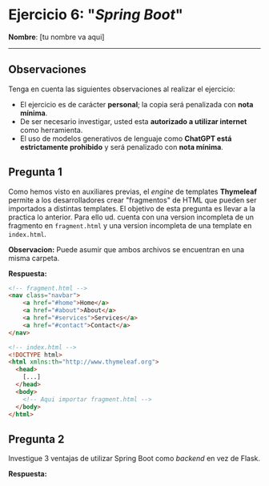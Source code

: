 # Ejercicio 6: "*Spring Boot*"

**Nombre**: [tu nombre va aqui]

---
## Observaciones
Tenga en cuenta las siguientes observaciones al realizar el ejercicio:

- El ejercicio es de carácter **personal**; la copia será penalizada con **nota mínima**.
- De ser necesario investigar, usted esta **autorizado a utilizar internet** como herramienta.
- El uso de modelos generativos de lenguaje como **ChatGPT está estrictamente prohibido** y será penalizado con **nota mínima**. 

## Pregunta 1

Como hemos visto en auxiliares previas, el *engine* de templates **Thymeleaf** permite a los desarrolladores crear "fragmentos" de HTML que pueden ser importados a distintas templates. El objetivo de esta pregunta es llevar a la practica lo anterior. Para ello ud. cuenta con una version incompleta de un fragmento en `fragment.html` y una version incompleta de una template en `index.html`. 

**Observacion:** Puede asumir que ambos archivos se encuentran en una misma carpeta.
 
**Respuesta:**
```html
<!-- fragment.html -->
<nav class="navbar">  
    <a href="#home">Home</a>
    <a href="#about">About</a>
    <a href="#services">Services</a>
    <a href="#contact">Contact</a>
</nav>
```

```html
<!-- index.html -->
<!DOCTYPE html>
<html xmlns:th="http://www.thymeleaf.org">
  <head>
    [...]
  </head>
  <body>
    <!-- Aqui importar fragment.html -->
  </body>
</html>
```

## Pregunta 2

Investigue 3 ventajas de utilizar Spring Boot como *backend* en vez de Flask.

**Respuesta:** 